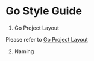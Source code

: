 # Go Style Guide

1. Go Project Layout

Please refer to [Go Project Layout](project_layout_zh-CN.md)

2. Naming
